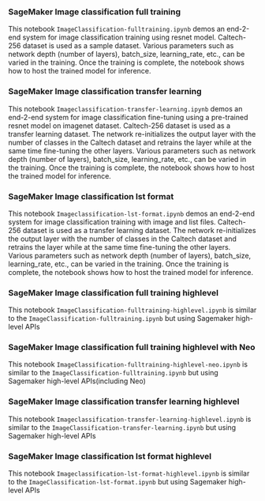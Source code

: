 ### SageMaker Image classification full training
This notebook `ImageClassification-fulltraining.ipynb` demos an end-2-end system for image classification training using resnet model. Caltech-256 dataset is used as a sample dataset. Various parameters such as network depth (number of layers), batch_size, learning_rate, etc., can be varied in the training. Once the training is complete, the notebook shows how to host the trained model for inference.

### SageMaker Image classification transfer learning
This notebook `Imageclassification-transfer-learning.ipynb` demos an end-2-end system for image classification fine-tuning using a pre-trained resnet model on imagenet dataset. Caltech-256 dataset is used as a transfer learning dataset. The network re-initializes the output layer with the number of classes in the Caltech dataset and retrains the layer while at the same time fine-tuning the other layers. Various parameters such as network depth (number of layers), batch_size, learning_rate, etc., can be varied in the training. Once the training is complete, the notebook shows how to host the trained model for inference.

### SageMaker Image classification lst format
This notebook `Imageclassification-lst-format.ipynb` demos an end-2-end system for image classification training with image and list files. Caltech-256 dataset is used as a transfer learning dataset. The network re-initializes the output layer with the number of classes in the Caltech dataset and retrains the layer while at the same time fine-tuning the other layers. Various parameters such as network depth (number of layers), batch_size, learning_rate, etc., can be varied in the training. Once the training is complete, the notebook shows how to host the trained model for inference.

### SageMaker Image classification full training highlevel
This notebook `ImageClassification-fulltraining-highlevel.ipynb` is similar to the `ImageClassification-fulltraining.ipynb` but using Sagemaker high-level APIs

### SageMaker Image classification full training highlevel with Neo
This notebook `ImageClassification-fulltraining-highlevel-neo.ipynb` is similar to the `ImageClassification-fulltraining.ipynb` but using Sagemaker high-level APIs(including Neo)

### SageMaker Image classification transfer learning highlevel
This notebook `Imageclassification-transfer-learning-highlevel.ipynb` is similar to the `ImageClassification-transfer-learning.ipynb` but using Sagemaker high-level APIs

### SageMaker Image classification lst format highlevel
This notebook `Imageclassification-lst-format-highlevel.ipynb` is similar to the `ImageClassification-lst-format.ipynb` but using Sagemaker high-level APIs
